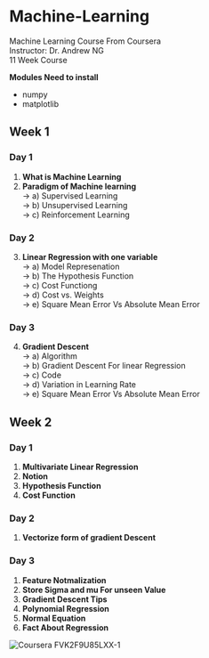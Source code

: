 # Machine-Learning

Machine Learning Course From Coursera  
Instructor: Dr. Andrew NG  
11 Week Course 

**Modules Need to install**
* numpy
* matplotlib

## **Week 1**
### Day 1
  1. **What is Machine Learning**<br>
  2. **Paradigm of Machine learning**<br>
     -> a) Supervised Learning<br>
     -> b) Unsupervised Learning<br>
     -> c) Reinforcement Learning<br>
### Day 2
  3. **Linear Regression with one variable**<br>
     -> a) Model Represenation<br>
     -> b) The Hypothesis Function<br>
     -> c) Cost Functiong<br>
     -> d) Cost vs. Weights<br>
     -> e) Square Mean Error Vs Absolute Mean Error<br>
### Day 3
  4. **Gradient Descent**<br>
     -> a) Algorithm<br>
     -> b) Gradient Descent For linear Regression<br>
     -> c) Code<br>
     -> d) Variation in Learning Rate<br>
     -> e) Square Mean Error Vs Absolute Mean Error<br>
     
## **Week 2**
### Day 1
  1. **Multivariate Linear Regression**<br>
  2. **Notion**<br>
  3. **Hypothesis Function**<br>
  4. **Cost Function**<br>
### Day 2
  1. **Vectorize form of gradient Descent**<br>
### Day 3
  1. **Feature Notmalization**<br>
  2. **Store Sigma and mu For unseen Value**<br>
  3. **Gradient Descent Tips**<br>
  4. **Polynomial Regression**<br>
  5. **Normal Equation**<br>
  6. **Fact About Regression**<br>



![Coursera FVK2F9U85LXX-1](https://user-images.githubusercontent.com/30475000/120059795-1e76c300-c06d-11eb-94bc-c7d1deee4d11.jpg)

